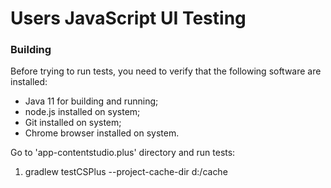 Users JavaScript UI Testing
===

### Building

Before trying to run tests, you need to verify that the following software are installed:

* Java 11 for building and running;
* node.js installed on system;
* Git installed on system;
* Chrome browser installed on system.


 Go to 'app-contentstudio.plus' directory and run tests:
  1. gradlew testCSPlus --project-cache-dir d:/cache
  
  
